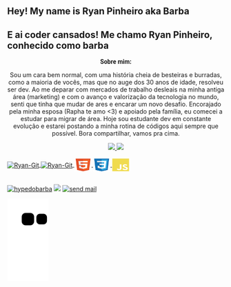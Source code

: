 ## Hey! My name is Ryan Pinheiro aka Barba 
## E ai coder cansados! Me chamo Ryan Pinheiro, conhecido como barba 

<div align= "center">
  <p class="aboutMe" style="font-family:'Roboto', sans-serif">
    <strong>Sobre mim:</strong>

  Sou um cara bem normal, com uma história cheia de besteiras e burradas, como a maioria de vocês, mas que no auge dos 30 anos de idade, resolveu ser dev.
  Ao me deparar com mercados de trabalho desleais na minha antiga área (marketing) e com o avanço e valorização da tecnologia no mundo, senti que tinha que mudar de ares e encarar um novo desafio.
  Encorajado pela minha esposa (Rapha te amo <3) e apoiado pela família, eu comecei a estudar para migrar de área.
  Hoje sou estudante dev em constante evolução e estarei postando a minha rotina de códigos aqui sempre que possível. 
  Bora compartilhar, vamos pra cima.
  </p>
</div>
<div align="center">
  <a href="https://github.com/RyanPinheiroBarba">
  <img height="190em" src="https://github-readme-stats.vercel.app/api?username=RyanPinheiroBarba&show_icons=true&theme=flag-india&include_all_commits=true&count_private=true"/>
  <img height="190em" src="https://github-readme-stats.vercel.app/api/top-langs/?username=RyanPinheiroBarba&layout=compact&langs_count=7&theme=flag-india"/>
</div>
<div style="display: inline_block"><br>
    <img align="center" alt="Ryan-Git" height="30" width="40" src="<link rel="stylesheet" href="https://cdn.jsdelivr.net/gh/devicons/devicon@v2.15.1/devicon.min.css" title="Unix-n-Bash">
   <img align="center" alt="Ryan-Git" height="30" width="40" src="https://icongr.am/devicon/git-original-wordmark.svg?size=128&color=currentColor" title="Git">
   <img align="center" alt="Ryan-HTML" height="30" width="40" src="https://raw.githubusercontent.com/devicons/devicon/master/icons/html5/html5-original.svg" title="HTML5">
   <img align="center" alt="Ryan-CSS" height="30" width="40" src="https://raw.githubusercontent.com/devicons/devicon/master/icons/css3/css3-original.svg" title="CSS3">
   <img align="center" alt="Ryan-Js" height="30" width="40" src="https://raw.githubusercontent.com/devicons/devicon/master/icons/javascript/javascript-plain.svg" title="Javascript">
</div>
  
  ##
 
<div> 
  <a href="https://www.instagram.com/hypedobarba/" target="_blank"><img src="https://img.shields.io/badge/-Instagram-%23E4405F?style=for-the-badge&logo=instagram&logoColor=white" target="_blank" title="hypedobarba"></a>
  <a href="https://www.linkedin.com/in/ryan-pinheiro-2a8436223/" target="_blank" title="my linked in"><img src="https://img.shields.io/badge/-LinkedIn-%230077B5?style=for-the-badge&logo=linkedin&logoColor=white" target="_blank"></a> 
  <a href = "mailto:ryanpinheiro1991@gmail.com"><img src="https://img.shields.io/badge/-Gmail-%23333?style=for-the-badge&logo=gmail&logoColor=white" target="_blank" title="send mail"></a>
 
  ![Snake animation](https://github.com/RyanPinheiroBarba/RyanPinheiroBarba/blob/output/github-contribution-grid-snake.svg)
 
</div>
